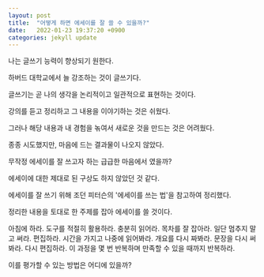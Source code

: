 ```yaml
---
layout: post
title:  "어떻게 하면 에세이를 잘 쓸 수 있을까?"
date:   2022-01-23 19:37:20 +0900
categories: jekyll update
---
```


나는 글쓰기 능력이 향상되기 원한다.

하버드 대학교에서 늘 강조하는 것이 글쓰기다.

글쓰기는 곧 나의 생각을 논리적이고 일관적으로 표현하는 것이다.

강의를 듣고 정리하고 그 내용을 이야기하는 것은 쉬웠다.

그러나 해당 내용과 내 경험을 녺여서 새로운 것을 만드는 것은 어려웠다.

종종 시도했지만, 마음에 드는 결과물이 나오지 않았다.

무작정 에세이를 잘 쓰고자 하는 급급한 마음에서 였을까?

에세이에 대한 제대로 된 구상도 하지 않았던 것 같다.

에세이를 잘 쓰기 위해 조던 피터슨의 '에세이를 쓰는 법'을 참고하여 정리했다.

정리한 내용을 토대로 한 주제를 잡아 에세이를 쓸 것이다.

아침에 하라.
도구를 적절히 활용하라.
충분히 읽어라.
목차를 잘 잡아라.
일단 멈추지 말고 써라.
편집하라.
시간을 가지고 나중에 읽어봐라.
개요를 다시 짜봐라.
문장을 다시 써봐라.
다시 편집하라.
이 과정을 몇 번 반복하며 만족할 수 있을 때까지 반복하라.

이를 평가할 수 있는 방법은 어디에 있을까?
